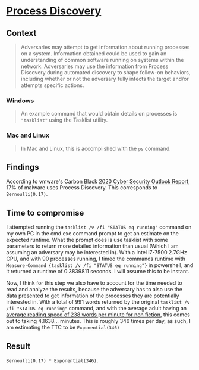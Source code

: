 # [Process Discovery](https://attack.mitre.org/techniques/T1057/)

## Context
>Adversaries may attempt to get information about running processes on a system. Information obtained could be used to gain an understanding of common software running on systems within the network. Adversaries may use the information from Process Discovery during automated discovery to shape follow-on behaviors, including whether or not the adversary fully infects the target and/or attempts specific actions.
### Windows
>An example command that would obtain details on processes is ```"tasklist"``` using the Tasklist utility.
### Mac and Linux
>In Mac and Linux, this is accomplished with the ```ps``` command.

## Findings
According to vmware's Carbon Black [2020 Cyber Security Outlook Report](https://content.carbonblack.com/c/vmwcb-threat-report-?x=f_lWMB), 17% of malware uses Process Discovery. This corresponds to ```Bernoulli(0.17)```.

## Time to compromise
I attempted running the ```tasklist /v /fi "STATUS eq running"``` command on my own PC in the cmd.exe command prompt to get an estimate on the expected runtime. What the prompt does is use tasklist with some parameters to return more detailed information than usual (Which I am assuming an adversary may be interested in). With a Intel i7-7500 2.7GHz CPU, and with 90 processes running, I timed the commands runtime with ```Measure-Command {tasklist /v /fi "STATUS eq running"}``` in powershell, and it returned a runtime of 0.3839811 seconds. I will assume this to be instant. 

Now, I think for this step we also have to account for the time needed to read and analyze the results, because the adversary has to also use the data presented to get information of the processes they are potentially interested in. 
With a total of 991 words returned by the original ```tasklist /v /fi "STATUS eq running"``` command, and with the average adult having an [average reading speed of 238 words per minute for non fiction](https://www.researchgate.net/publication/332380784_How_many_words_do_we_read_per_minute_A_review_and_meta-analysis_of_reading_rate), this comes out to taking 4.1638... minutes. This is roughly 346 times per day, as such, I am estimating the TTC to be ```Exponential(346)``` 

## Result
```Bernoulli(0.17) * Exponential(346)```. 